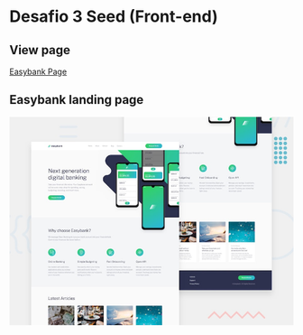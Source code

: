 <h1>Desafio 3 Seed (Front-end)</h1>

<h2>View page</h2>
<p><a href="https://htmlpreview.github.io/?https://github.com/LucasAraujoBR/HTML_CSS_JS/blob/main/Easybank%20page/index.html">Easybank Page</a></p>

<h2>Easybank landing page</h2>
<img src="./design/desktop-preview.jpg" alt="Print do site principal"/>




